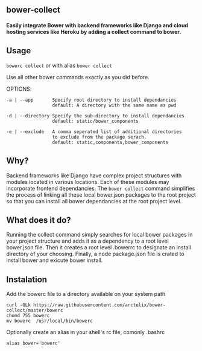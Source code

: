 bower-collect
-------------
#### Easily integrate Bower with backend frameworks like Django and cloud hosting services like Heroku by adding a collect command to bower.

## Usage

`bowerc collect` or with alias `bower collect` 

Use all other bower commands exactly as you did before.

OPTIONS:

    -a | --app       Specify root directory to install dependancies
                     default: A directory with the same name as pwd
    
    -d | --directory Specify the sub-directory to install dependancies
                     default: static/bower_components
    
    -e | --exclude   A comma seperated list of additional directories 
                     to exclude from the package serach.
                     default: static,components,bower_components
## Why?

Backend frameworks like Django have complex project structures with modules located in various locations.  Each of these modules may incorporate frontend dependancies.  The `bower collect` command simplifies the process of linking all these local bower.json packages to the root project so that you can install all bower dependancies at the root project level.

## What does it do?

Running the collect command simply searches for local bower packages in your project structure and adds it as a dependency to a root level bower.json file. Then it creates a root level .bowerrc to designate an install directory of your choosing.  Finally, a node package.json file is crated to install bower and exicute bower install. 

## Instalation

Add the bowerc file to a directory available on your system path

```
curl -OLk https://raw.githubusercontent.com/arctelix/bower-collect/master/bowerc
chomd 755 bowerc
mv bowerc  /usr/local/bin/bowerc
```
Optionally create an alias in your shell's rc file, comonly .bashrc

`alias bower='bowerc'`
